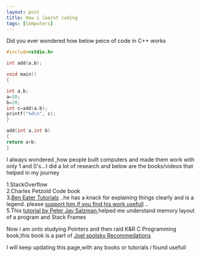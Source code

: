 ```yaml
---
layout: post
title: How i learnt coding  
tags: [Computers]
---
```


Did you ever wondered  how  below peice of code in C++    works

``` cpp
#include<stdio.h>

int add(a,b);

void main()
{

int a,b;
a=10;
b=20;
int c=add(a,b);
printf("%d\n", c);
}

add(int a,int b)
{
return a+b;
}
```
I always wondered ,how people built computers and made them work with only 1 and 0's...I did a lot of research and  below are the books/videos that 
helped in my journey

1.StackOverflow   
2.Charles Petzold Code book  
3.[Ben Eater Tutorials](https://www.youtube.com/user/eaterbc)  ..he has a knack for explaining things clearly and is a legend.  please [support him,if you find,his work usefull](https://www.patreon.com/beneater)   ..  
5.This [tutorial by Peter Jay Salzman](http://www.dirac.org/linux/gdb/02a-Memory_Layout_And_The_Stack.php),helped me understand memory layout of a program and Stack Frames   

Now i am onto studying Pointers and then raid K&R C Programming book,this book is a part of [Joel spolsky Recommedations](https://softwareengineering.stackexchange.com/a/96506/139295)

I will keep updating this page,with any books or tutorials *i* found usefull  


